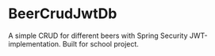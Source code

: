 # BeerCrudJwtDb

A simple CRUD for different beers with Spring Security JWT-implementation. Built for school project.

